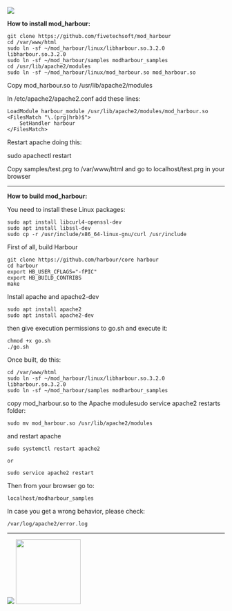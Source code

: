 [![](https://bitbucket.org/fivetech/screenshots/downloads/fivetech_logo.gif)](http://www.fivetechsoft.com "FiveTech Software")

**How to install mod_harbour:**

```
git clone https://github.com/fivetechsoft/mod_harbour
cd /var/www/html
sudo ln -sf ~/mod_harbour/linux/libharbour.so.3.2.0 libharbour.so.3.2.0
sudo ln -sf ~/mod_harbour/samples modharbour_samples
cd /usr/lib/apache2/modules
sudo ln -sf ~/mod_harbour/linux/mod_harbour.so mod_harbour.so
```

Copy mod_harbour.so to /usr/lib/apache2/modules

In /etc/apache2/apache2.conf add these lines:
```
LoadModule harbour_module /usr/lib/apache2/modules/mod_harbour.so
<FilesMatch "\.(prg|hrb)$">
    SetHandler harbour
</FilesMatch>
```
Restart apache doing this: 

sudo apachectl restart

Copy samples/test.prg to /var/www/html and go to localhost/test.prg in your browser

<hr>

**How to build mod_harbour:**

You need to install these Linux packages:
```
sudo apt install libcurl4-openssl-dev
sudo apt install libssl-dev
sudo cp -r /usr/include/x86_64-linux-gnu/curl /usr/include
```

First of all, build Harbour
```
git clone https://github.com/harbour/core harbour
cd harbour
export HB_USER_CFLAGS="-fPIC"
export HB_BUILD_CONTRIBS
make
```
Install apache and apache2-dev
```
sudo apt install apache2
sudo apt install apache2-dev
```
then give execution permissions to go.sh and execute it:
```
chmod +x go.sh
./go.sh
```
Once built, do this:
```
cd /var/www/html
sudo ln -sf ~/mod_harbour/linux/libharbour.so.3.2.0 libharbour.so.3.2.0
sudo ln -sf ~/mod_harbour/samples modharbour_samples
```
copy mod_harbour.so to the Apache modulesudo service apache2 restarts folder:
```
sudo mv mod_harbour.so /usr/lib/apache2/modules
```
and restart apache
```
sudo systemctl restart apache2

or

sudo service apache2 restart
```

Then from your browser go to:
```
localhost/modharbour_samples
```
In case you get a wrong behavior, please check:
```
/var/log/apache2/error.log
```

***

[![](https://bitbucket.org/fivetech/screenshots/downloads/harbour.jpg)](https://harbour.github.io "The Harbour Project")
<a href="https://httpd.apache.org/" alt="The Apache HTTP Server Project"><img width="150" height="150" src="http://www.apache.org/img/support-apache.jpg"></a>

